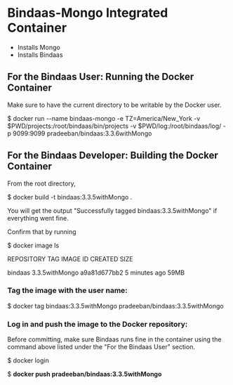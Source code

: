 # Bindaas-Mongo Integrated Container

* Installs Mongo
* Installs Bindaas


## For the Bindaas User: Running the Docker Container

Make sure to have the current directory to be writable by the Docker user.

$ docker run --name bindaas-mongo -e TZ=America/New_York -v $PWD/projects:/root/bindaas/bin/projects -v $PWD/log:/root/bindaas/log/ -p 9099:9099 pradeeban/bindaas:3.3.6withMongo


## For the Bindaas Developer: Building the Docker Container

From the root directory,

$ docker build -t bindaas:3.3.5withMongo .

You will get the output "Successfully tagged bindaas:3.3.5withMongo" if everything went fine.


Confirm that by running

$ docker image ls

REPOSITORY          TAG                 IMAGE ID            CREATED             SIZE

bindaas             3.3.5withMongo              a9a81d677bb2        5 minutes ago        59MB



### Tag the image with the user name:
 
 $ docker tag bindaas:3.3.5withMongo pradeeban/bindaas:3.3.5withMongo


 ### Log in and push the image to the Docker repository:

Before committing, make sure Bindaas runs fine in the container using the command above listed under the "For the Bindaas User" section.

 $ docker login

 $ **docker push pradeeban/bindaas:3.3.5withMongo**
